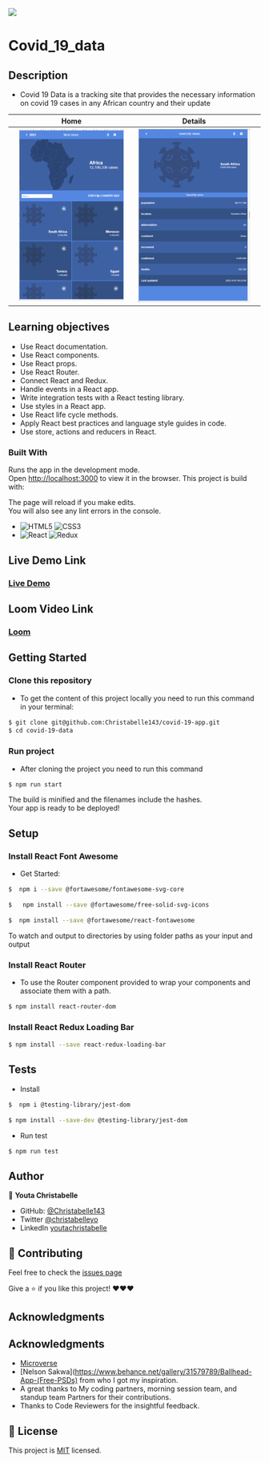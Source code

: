 ![](https://img.shields.io/badge/Microverse-blueviolet)

# Covid_19_data

## Description
- Covid 19 Data is a tracking site that provides the necessary information on covid 19 cases in any African country and their update
  

||     Home       ||        Details        ||
|-|----------------------|-| ----------------------|-|
||![screenshot](./src/images/firstphoto.PNG)||![screenshot](./src/images/secondphoto.PNG)||

## Learning objectives

- Use React documentation.
- Use React components.
- Use React props.
- Use React Router.
- Connect React and Redux.
- Handle events in a React app.
- Write integration tests with a React testing library.
- Use styles in a React app.
- Use React life cycle methods.
- Apply React best practices and language style guides in code.
- Use store, actions and reducers in React.


### Built With

Runs the app in the development mode.\
Open [http://localhost:3000](http://localhost:3000) to view it in the browser.
This project is build with:

The page will reload if you make edits.\
You will also see any lint errors in the console.
- ![HTML5](https://img.shields.io/badge/-HTML5-000000?style=flat&logo=html5&logoColor=ffffff&labelColor=E34F26) ![CSS3](https://img.shields.io/badge/-CSS3-000000?style=flat&logo=css3&logoColor=ffffff&labelColor=1572B6)
- ![React](https://img.shields.io/badge/-React-000000?style=flat&logo=react)  ![Redux](https://img.shields.io/badge/-Redux-000000?style=flat&logo=redux&logoColor=ffffff&labelColor=violet)

## Live Demo Link

### [Live Demo](https://christabelle143-78cc21.netlify.app/)

## Loom Video Link


### [Loom](https://www.loom.com/share/6358fabfdaa14102a46040e476bc610b)


## Getting Started

### Clone this repository

- To get the content of this project locally you need to run this command in your terminal:

```bash
$ git clone git@github.com:Christabelle143/covid-19-app.git
$ cd covid-19-data
```
### Run project

- After cloning the project you need to run this command

```bash
$ npm run start 
```


The build is minified and the filenames include the hashes.\
Your app is ready to be deployed!

## Setup 

### Install React Font Awesome

- Get Started:
  
```bash
$  npm i --save @fortawesome/fontawesome-svg-core
```
  
```bash
$   npm install --save @fortawesome/free-solid-svg-icons
```
  
```bash
$  npm install --save @fortawesome/react-fontawesome
```

To watch and output to directories by using folder paths as your input and output

### Install React Router

- To use the Router component provided to wrap your components and associate them with a path.

```bash
$ npm install react-router-dom 
```
### Install React Redux Loading Bar


```bash
$ npm install --save react-redux-loading-bar
```
## Tests

- Install
  
```bash
$  npm i @testing-library/jest-dom   
```
```bash
$ npm install --save-dev @testing-library/jest-dom
```

- Run test
  
```bash
$ npm run test
```
## Author

👤 **Youta Christabelle**

- GitHub: [@Christabelle143](https://github.com/Christabelle143)
- Twitter [@christabelleyo](https://twitter.com/christabelleyo)
- LinkedIn [youtachristabelle](https://www.linkedin.com/in/youta-christabelle/)

## :handshake: Contributing

Feel free to check the [issues page](https://github.com/Christabelle143/covid-19-app/issues)

Give a :star: if you like this project! ❤️❤️❤️

## Acknowledgments

## Acknowledgments
- [Microverse](https://www.microverse.org/)
- [Nelson Sakwa](https://www.behance.net/gallery/31579789/Ballhead-App-(Free-PSDs) from who I got my inspiration.
- A great thanks to My coding partners, morning session team, and standup team Partners for their contributions.
- Thanks to Code Reviewers for the insightful feedback.

## 📝 License

This project is [MIT](./MIT.md) licensed.

